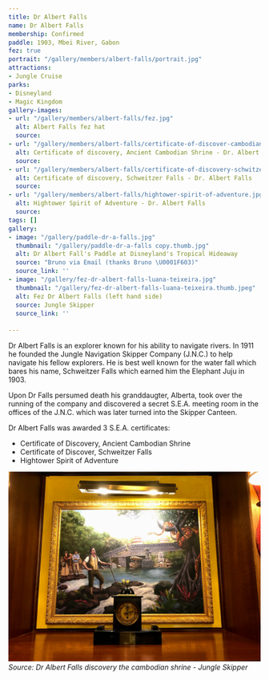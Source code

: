 ```yaml
---
title: Dr Albert Falls
name: Dr Albert Falls
membership: Confirmed
paddle: 1903, Mbei River, Gabon
fez: true
portrait: "/gallery/members/albert-falls/portrait.jpg"
attractions:
- Jungle Cruise
parks:
- Disneyland
- Magic Kingdom
gallery-images:
- url: "/gallery/members/albert-falls/fez.jpg"
  alt: Albert Falls fez hat
  source: 
- url: "/gallery/members/albert-falls/certificate-of-discover-cambodian-shrine.jpg"
  alt: Certificate of discovery, Ancient Cambodian Shrine - Dr. Albert Falls
  source: 
- url: "/gallery/members/albert-falls/certificate-of-discovery-schwitzer-falls.jpg"
  alt: Certificate of discovery, Schweitzer Falls - Dr. Albert Falls
  source: 
- url: "/gallery/members/albert-falls/hightower-spirit-of-adventure.jpg"
  alt: Hightower Spirit of Adventure - Dr. Albert Falls
  source: 
tags: []
gallery:
- image: "/gallery/paddle-dr-a-falls.jpg"
  thumbnail: "/gallery/paddle-dr-a-falls copy.thumb.jpg"
  alt: Dr Albert Fall's Paddle at Disneyland's Tropical Hideaway
  source: "Bruno via Email (thanks Bruno \U0001F603)"
  source_link: ''
- image: "/gallery/fez-dr-albert-falls-luana-teixeira.jpg"
  thumbnail: "/gallery/fez-dr-albert-falls-luana-teixeira.thumb.jpeg"
  alt: Fez Dr Albert Falls (left hand side)
  source: Jungle Skipper
  source_link: ''

---
```

Dr Albert Falls is an explorer known for his ability to navigate rivers. In 1911 he founded the Jungle Navigation Skipper Company (J.N.C.) to help navigate his fellow explorers. He is best well known for the water fall which bares his name, Schweitzer Falls which earned him the Elephant Juju in 1903.

Upon Dr Falls persumed death his granddaugter, Alberta, took over the running of the company and discovered a secret S.E.A. meeting room in the offices of the J.N.C. which was later turned into the Skipper Canteen.

Dr Albert Falls was awarded 3 S.E.A. certificates:

- Certificate of Discovery, Ancient Cambodian Shrine
- Certificate of Discover, Schweitzer Falls
- Hightower Spirit of Adventure

![Dr Albert Falls discovery the cambodian shrine](/gallery/members/albert-falls/albert-falls-cambodian-shrine.jpg)
_Source: Dr Albert Falls discovery the cambodian shrine - Jungle Skipper_